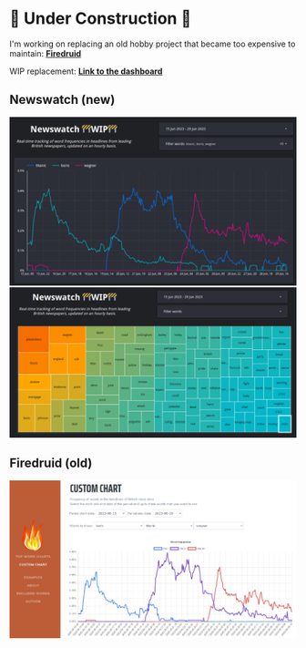 # 🚧 Under Construction 🚧

I'm working on replacing an old hobby project that became too expensive to maintain: **[Firedruid](https://www.firedruid.com/ "Looker Studio")**

WIP replacement: **[Link to the dashboard](https://lookerstudio.google.com/reporting/cace127d-4866-4fcf-ae4c-a3f861e52a92 "Looker Studio")**

## Newswatch (new)

!["Line chart"](img/newswatch_lines.png?v=4&s=200 "Line chart")
!["Treemap"](img/newswatch_treemap.png?v=4&s=200 "Treemap")

## Firedruid (old)

!["Firedruid"](img/firedruid.png?v=4&s=200 "Firedruid")
